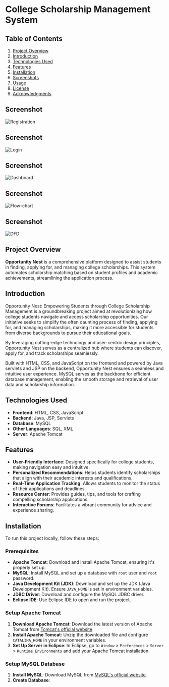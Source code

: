 # College Scholarship Management System

## Table of Contents
1. [Project Overview](#project-overview)
2. [Introduction](#introduction)
3. [Technologies Used](#technologies-used)
4. [Features](#features)
5. [Installation](#installation)
6. [Screenshots](#screenshots)
7. [Usage](#usage)
8. [License](#license)
9. [Acknowledgments](#acknowledgments)


## Screenshot
![Registration](screenshot1.png)
## Screenshot
![Login](screenshot2.png)
## Screenshot
![Dashboard](screenshot3.png)
## Screenshot
![Flow-chart](screenshot4.png)
## Screenshot
![DFD](screenshot5.png)


## Project Overview
**Opportunity Nest** is a comprehensive platform designed to assist students in finding, applying for, and managing college scholarships. This system automates scholarship matching based on student profiles and academic achievements, streamlining the application process.

## Introduction
Opportunity Nest: Empowering Students through College Scholarship Management is a groundbreaking project aimed at revolutionizing how college students navigate and access scholarship opportunities. Our initiative seeks to simplify the often daunting process of finding, applying for, and managing scholarships, making it more accessible for students from diverse backgrounds to pursue their educational goals. 

By leveraging cutting-edge technology and user-centric design principles, Opportunity Nest serves as a centralized hub where students can discover, apply for, and track scholarships seamlessly.

Built with HTML, CSS, and JavaScript on the frontend and powered by Java servlets and JSP on the backend, Opportunity Nest ensures a seamless and intuitive user experience. MySQL serves as the backbone for efficient database management, enabling the smooth storage and retrieval of user data and scholarship information.

## Technologies Used
- **Frontend**: HTML, CSS, JavaScript
- **Backend**: Java, JSP, Servlets
- **Database**: MySQL
- **Other Languages**: SQL, XML
- **Server**: Apache Tomcat

## Features
- **User-Friendly Interface**: Designed specifically for college students, making navigation easy and intuitive.
- **Personalized Recommendations**: Helps students identify scholarships that align with their academic interests and qualifications.
- **Real-Time Application Tracking**: Allows students to monitor the status of their applications and deadlines.
- **Resource Center**: Provides guides, tips, and tools for crafting compelling scholarship applications.
- **Interactive Forums**: Facilitates a vibrant community for advice and experience sharing.

## Installation
To run this project locally, follow these steps:

### Prerequisites
- **Apache Tomcat**: Download and install Apache Tomcat, ensuring it's properly set up.
- **MySQL**: Install MySQL and set up a database with `root` user and `root` password.
- **Java Development Kit (JDK)**: Download and set up the JDK (Java Development Kit). Ensure `JAVA_HOME` is set in environment variables.
- **JDBC Driver**: Download and configure the MySQL JDBC driver.
- **Eclipse IDE**: Use Eclipse IDE to open and run the project.

### Setup Apache Tomcat
1. **Download Apache Tomcat**: Download the latest version of Apache Tomcat from [Tomcat's official website](https://tomcat.apache.org/).
2. **Install Apache Tomcat**: Unzip the downloaded file and configure `CATALINA_HOME` in your environment variables.
3. **Set Up Server in Eclipse**: In Eclipse, go to `Window` > `Preferences` > `Server` > `Runtime Environments` and add your Apache Tomcat installation.

### Setup MySQL Database
1. **Install MySQL**: Download MySQL from [MySQL's official website](https://www.mysql.com/).
2. **Create Database**:
